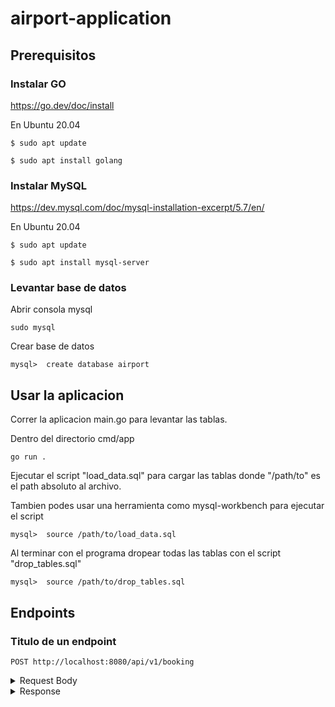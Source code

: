 # airport-application


## Prerequisitos

### Instalar GO

https://go.dev/doc/install

En Ubuntu 20.04

``$ sudo apt update``

``$ sudo apt install golang``

### Instalar MySQL

https://dev.mysql.com/doc/mysql-installation-excerpt/5.7/en/

En Ubuntu 20.04

``$ sudo apt update``

``$ sudo apt install mysql-server``


### Levantar base de datos

Abrir consola mysql

``sudo mysql ``

Crear base de datos 

``mysql>  create database airport``

## Usar la aplicacion

Correr la aplicacion main.go para levantar las tablas.

Dentro del directorio cmd/app

``go run .``

Ejecutar el script "load_data.sql" para cargar las tablas donde "/path/to" es el path absoluto al archivo. 

Tambien podes usar una herramienta como mysql-workbench para ejecutar el script

``mysql>  source /path/to/load_data.sql``

Al terminar con el programa dropear todas las tablas con el script "drop_tables.sql"

``mysql>  source /path/to/drop_tables.sql``

## Endpoints

### Titulo de un endpoint

`POST http://localhost:8080/api/v1/booking`

<details>
<summary>Request Body</summary>
<pre>
{
    "nombreUsuario": "juan",
    "booking": {
        "desde": "2022-02-20",
        "personas": [
            {
                "dni": 38998262,
                "nombre": "juan",
            }
        ],
        "metodoPago":{
            "tipo": "CREDIT",
        }
    }
}
</pre>
</details>


<details>
<summary>Response</summary>
<pre>
{
	"id":1
    "nombreUsuario": "juan",
    "booking": {
        "desde": "2022-02-20",
        "personas": [
            {
                "dni": 38998262,
                "nombre": "juan",
            }
        ],
        "metodoPago":{
            "tipo": "CREDIT",
        }
    }
}
</pre>
</details>
